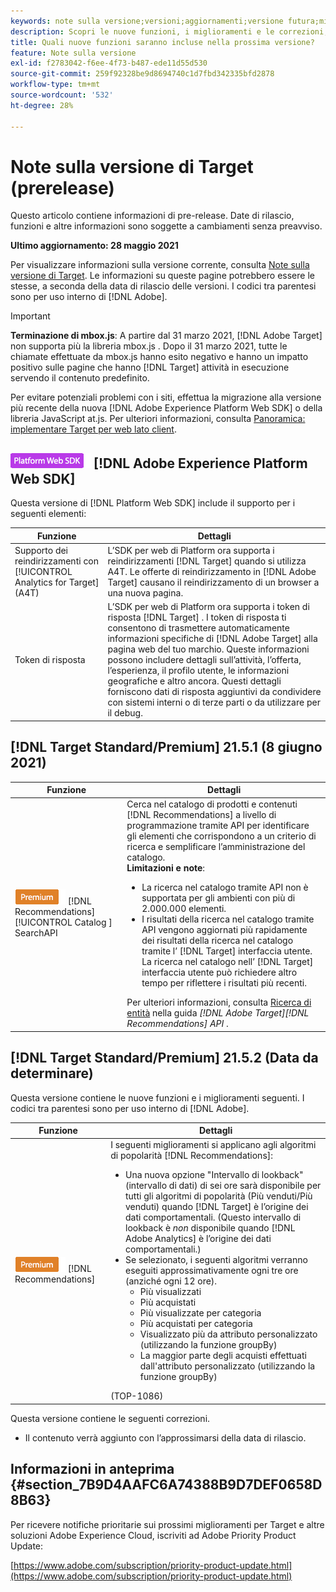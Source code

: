 ```yaml
---
keywords: note sulla versione;versioni;aggiornamenti;versione futura;miglioramenti;nuove funzioni;correzioni;aggiornamenti;prerelease
description: Scopri le nuove funzioni, i miglioramenti e le correzioni, compresi SDK, API e librerie JavaScript, inclusi nella prossima versione di Adobe Target.
title: Quali nuove funzioni saranno incluse nella prossima versione?
feature: Note sulla versione
exl-id: f2783042-f6ee-4f73-b487-ede11d55d530
source-git-commit: 259f92328be9d8694740c1d7fbd342335bfd2878
workflow-type: tm+mt
source-wordcount: '532'
ht-degree: 28%

---
```


# Note sulla versione di Target (prerelease)

Questo articolo contiene informazioni di pre-release. Date di rilascio, funzioni e altre informazioni sono soggette a cambiamenti senza preavviso.

**Ultimo aggiornamento: 28 maggio 2021**

Per visualizzare informazioni sulla versione corrente, consulta [Note sulla versione di Target](release-notes.md). Le informazioni su queste pagine potrebbero essere le stesse, a seconda della data di rilascio delle versioni. I codici tra parentesi sono per uso interno di [!DNL Adobe].

>[!IMPORTANT]
>
>**Terminazione di mbox.js**: A partire dal 31 marzo 2021,  [!DNL Adobe Target] non supporta più la libreria mbox.js . Dopo il 31 marzo 2021, tutte le chiamate effettuate da mbox.js hanno esito negativo e hanno un impatto positivo sulle pagine che hanno [!DNL Target] attività in esecuzione servendo il contenuto predefinito.
>
>Per evitare potenziali problemi con i siti, effettua la migrazione alla versione più recente della nuova [!DNL Adobe Experience Platform Web SDK] o della libreria JavaScript at.js. Per ulteriori informazioni, consulta [Panoramica: implementare Target per web lato client](/help/c-implementing-target/c-implementing-target-for-client-side-web/implement-target-for-client-side-web.md).

## ![Badgeversion 2.6.0 di Adobe Experience Platform Web SDK (1° giugno 2021) ](/help/assets/platform.png) [!DNL Adobe Experience Platform Web SDK] 

Questa versione di [!DNL Platform Web SDK] include il supporto per i seguenti elementi:

| Funzione | Dettagli |
| --- | --- |
| Supporto dei reindirizzamenti con [!UICONTROL Analytics for Target] (A4T) | L’SDK per web di Platform ora supporta i reindirizzamenti [!DNL Target] quando si utilizza A4T. Le offerte di reindirizzamento in [!DNL Adobe Target] causano il reindirizzamento di un browser a una nuova pagina. |
| Token di risposta | L’SDK per web di Platform ora supporta i token di risposta [!DNL Target] . I token di risposta ti consentono di trasmettere automaticamente informazioni specifiche di [!DNL Adobe Target] alla pagina web del tuo marchio. Queste informazioni possono includere dettagli sull’attività, l’offerta, l’esperienza, il profilo utente, le informazioni geografiche e altro ancora. Questi dettagli forniscono dati di risposta aggiuntivi da condividere con sistemi interni o di terze parti o da utilizzare per il debug. |

## [!DNL Target Standard/Premium] 21.5.1 (8 giugno 2021)

| Funzione | Dettagli |
| --- | --- |
| ![Badge Premium ](/help/assets/premium.png) [!DNL Recommendations] [!UICONTROL Catalog ] SearchAPI | Cerca nel catalogo di prodotti e contenuti [!DNL Recommendations] a livello di programmazione tramite API per identificare gli elementi che corrispondono a un criterio di ricerca e semplificare l’amministrazione del catalogo.<br>**Limitazioni e note**:<ul><li>La ricerca nel catalogo tramite API non è supportata per gli ambienti con più di 2.000.000 elementi.</li><li>I risultati della ricerca nel catalogo tramite API vengono aggiornati più rapidamente dei risultati della ricerca nel catalogo tramite l’ [!DNL Target] interfaccia utente. La ricerca nel catalogo nell’ [!DNL Target] interfaccia utente può richiedere altro tempo per riflettere i risultati più recenti.</li></ul>Per ulteriori informazioni, consulta [Ricerca di entità](http://developers.adobetarget.com/api/recommendations/#tag/Searching-Entities) nella guida *[!DNL Adobe Target][!DNL Recommendations] API* . |

## [!DNL Target Standard/Premium] 21.5.2 (Data da determinare)

Questa versione contiene le nuove funzioni e i miglioramenti seguenti. I codici tra parentesi sono per uso interno di [!DNL Adobe].

| Funzione | Dettagli |
| --- | --- |
| ![Premium](/help/assets/premium.png) [!DNL Recommendations] | I seguenti miglioramenti si applicano agli algoritmi di popolarità [!DNL Recommendations]:<ul><li>Una nuova opzione &quot;Intervallo di lookback&quot; (intervallo di dati) di sei ore sarà disponibile per tutti gli algoritmi di popolarità (Più venduti/Più venduti) quando [!DNL Target] è l’origine dei dati comportamentali. (Questo intervallo di lookback è *non* disponibile quando [!DNL Adobe Analytics] è l’origine dei dati comportamentali.)</li><li>Se selezionato, i seguenti algoritmi verranno eseguiti approssimativamente ogni tre ore (anziché ogni 12 ore).<ul><li>Più visualizzati</li><li>Più acquistati</li><li>Più visualizzate per categoria</li><li>Più acquistati per categoria</li><li>Visualizzato più da attributo personalizzato (utilizzando la funzione groupBy)</li><li>La maggior parte degli acquisti effettuati dall&#39;attributo personalizzato (utilizzando la funzione groupBy)</li></ul></ul>(TOP-1086) |

Questa versione contiene le seguenti correzioni.

* Il contenuto verrà aggiunto con l’approssimarsi della data di rilascio.

## Informazioni in anteprima {#section_7B9D4AAFC6A74388B9D7DEF0658D8B63}

Per ricevere notifiche prioritarie sui prossimi miglioramenti per Target e altre soluzioni Adobe Experience Cloud, iscriviti ad Adobe Priority Product Update:

[https://www.adobe.com/subscription/priority-product-update.html](https://www.adobe.com/subscription/priority-product-update.html)
